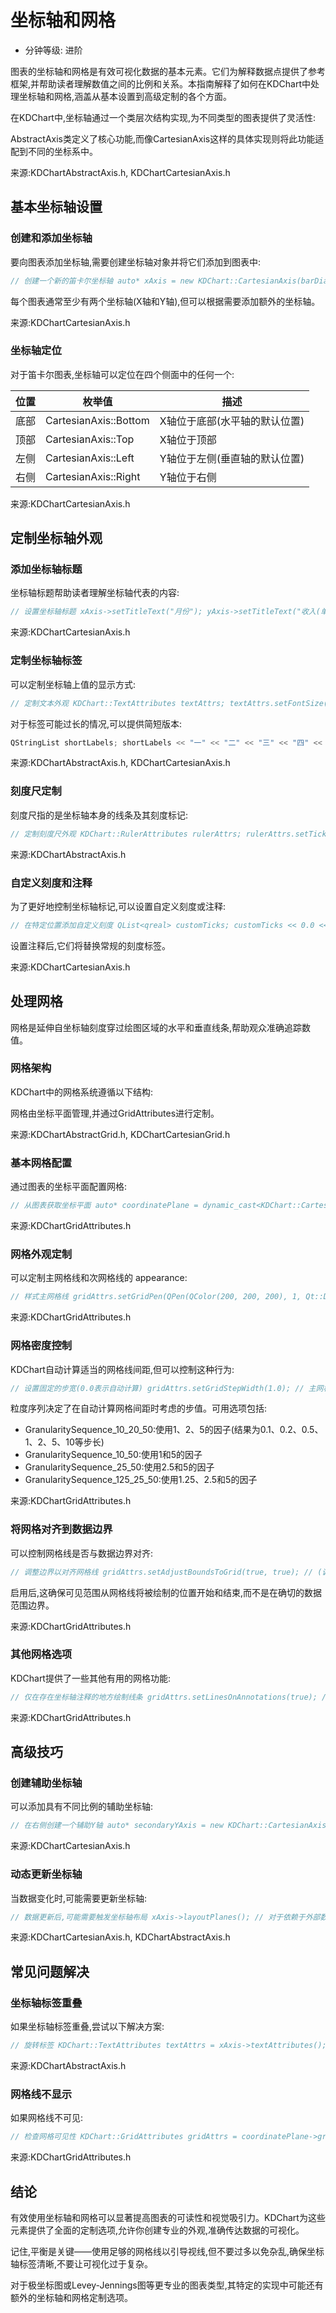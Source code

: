 # 坐标轴和网格

- 分钟等级: 进阶

图表的坐标轴和网格是有效可视化数据的基本元素。它们为解释数据点提供了参考框架,并帮助读者理解数值之间的比例和关系。本指南解释了如何在KDChart中处理坐标轴和网格,涵盖从基本设置到高级定制的各个方面。

在KDChart中,坐标轴通过一个类层次结构实现,为不同类型的图表提供了灵活性:

AbstractAxis类定义了核心功能,而像CartesianAxis这样的具体实现则将此功能适配到不同的坐标系中。

来源:KDChartAbstractAxis.h, KDChartCartesianAxis.h

## 基本坐标轴设置

### 创建和添加坐标轴

要向图表添加坐标轴,需要创建坐标轴对象并将它们添加到图表中:

```cpp
// 创建一个新的笛卡尔坐标轴 auto* xAxis = new KDChart::CartesianAxis(barDiagram); auto* yAxis = new KDChart::CartesianAxis(barDiagram); // 设置坐标轴的位置 xAxis->setPosition(KDChart::CartesianAxis::Bottom); yAxis->setPosition(KDChart::CartesianAxis::Left); // 将坐标轴添加到图表中 barDiagram->addAxis(xAxis); barDiagram->addAxis(yAxis);
```

每个图表通常至少有两个坐标轴(X轴和Y轴),但可以根据需要添加额外的坐标轴。

来源:KDChartCartesianAxis.h

### 坐标轴定位

对于笛卡尔图表,坐标轴可以定位在四个侧面中的任何一个:

| 位置 | 枚举值 | 描述 |
| --- | --- | --- |
| 底部 | CartesianAxis::Bottom | X轴位于底部(水平轴的默认位置) |
| 顶部 | CartesianAxis::Top | X轴位于顶部 |
| 左侧 | CartesianAxis::Left | Y轴位于左侧(垂直轴的默认位置) |
| 右侧 | CartesianAxis::Right | Y轴位于右侧 |

来源:KDChartCartesianAxis.h

## 定制坐标轴外观

### 添加坐标轴标题

坐标轴标题帮助读者理解坐标轴代表的内容:

```cpp
// 设置坐标轴标题 xAxis->setTitleText("月份"); yAxis->setTitleText("收入(单位:千美元)"); // 定制标题的外观 KDChart::TextAttributes titleAttrs; titleAttrs.setFontSize(12); titleAttrs.setFontWeight(QFont::Bold); xAxis->setTitleTextAttributes(titleAttrs);
```

来源:KDChartCartesianAxis.h

### 定制坐标轴标签

可以定制坐标轴上值的显示方式:

```cpp
// 定制文本外观 KDChart::TextAttributes textAttrs; textAttrs.setFontSize(10); textAttrs.setRotation(45); // 将标签旋转45度 xAxis->setTextAttributes(textAttrs); // 设置自定义标签,而不是自动生成的标签 QStringList customLabels; customLabels << "一月" << "二月" << "三月" << "四月" << "五月" << "六月"; xAxis->setLabels(customLabels);
```

对于标签可能过长的情况,可以提供简短版本:

```cpp
QStringList shortLabels; shortLabels << "一" << "二" << "三" << "四" << "五" << "六"; xAxis->setShortLabels(shortLabels);
```

来源:KDChartAbstractAxis.h, KDChartCartesianAxis.h

### 刻度尺定制

刻度尺指的是坐标轴本身的线条及其刻度标记:

```cpp
// 定制刻度尺外观 KDChart::RulerAttributes rulerAttrs; rulerAttrs.setTickMarkPen(QPen(Qt::red, 2)); rulerAttrs.setShowMajorTickMarks(true); rulerAttrs.setShowMinorTickMarks(true); rulerAttrs.setMajorTickMarkLength(6); rulerAttrs.setMinorTickMarkLength(3); xAxis->setRulerAttributes(rulerAttrs);
```

来源:KDChartAbstractAxis.h

### 自定义刻度和注释

为了更好地控制坐标轴标记,可以设置自定义刻度或注释:

```cpp
// 在特定位置添加自定义刻度 QList<qreal> customTicks; customTicks << 0.0 << 2.5 << 5.0 << 7.5 << 10.0; xAxis->setCustomTicks(customTicks); xAxis->setCustomTickLength(8); // 长度以像素为单位 // 添加注释(在特定位置的标签) QMultiMap<qreal, QString> annotations; annotations.insert(2.5, "四分之一"); annotations.insert(5.0, "一半"); annotations.insert(7.5, "四分之三"); xAxis->setAnnotations(annotations);
```

设置注释后,它们将替换常规的刻度标签。

来源:KDChartCartesianAxis.h

## 处理网格

网格是延伸自坐标轴刻度穿过绘图区域的水平和垂直线条,帮助观众准确追踪数值。

### 网格架构

KDChart中的网格系统遵循以下结构:

网格由坐标平面管理,并通过GridAttributes进行定制。

来源:KDChartAbstractGrid.h, KDChartCartesianGrid.h

### 基本网格配置

通过图表的坐标平面配置网格:

```cpp
// 从图表获取坐标平面 auto* coordinatePlane = dynamic_cast<KDChart::CartesianCoordinatePlane*>(chart->coordinatePlane()); // 获取当前网格属性 KDChart::GridAttributes gridAttrs = coordinatePlane->gridAttributes(); // 配置网格可见性 gridAttrs.setGridVisible(true); gridAttrs.setSubGridVisible(true); // 应用修改后的属性 coordinatePlane->setGridAttributes(gridAttrs);
```

来源:KDChartGridAttributes.h

### 网格外观定制

可以定制主网格线和次网格线的 appearance:

```cpp
// 样式主网格线 gridAttrs.setGridPen(QPen(QColor(200, 200, 200), 1, Qt::DashLine)); // 样式次网格线(更细、更浅) gridAttrs.setSubGridPen(QPen(QColor(220, 220, 220), 0.5, Qt::DotLine)); // 零线的特殊样式 gridAttrs.setZeroLinePen(QPen(Qt::red, 2)); // 应用修改后的属性 coordinatePlane->setGridAttributes(gridAttrs);
```

来源:KDChartGridAttributes.h

### 网格密度控制

KDChart自动计算适当的网格线间距,但可以控制这种行为:

```cpp
// 设置固定的步宽(0.0表示自动计算) gridAttrs.setGridStepWidth(1.0); // 主网格线每1.0单位 gridAttrs.setGridSubStepWidth(0.2); // 次网格线每0.2单位 // 控制网格粒度序列 gridAttrs.setGridGranularitySequence(KDChartEnums::GranularitySequence_10_20_50); // 应用修改后的属性 coordinatePlane->setGridAttributes(gridAttrs);
```

粒度序列决定了在自动计算网格间距时考虑的步值。可用选项包括:

* GranularitySequence\_10\_20\_50:使用1、2、5的因子(结果为0.1、0.2、0.5、1、2、5、10等步长)
* GranularitySequence\_10\_50:使用1和5的因子
* GranularitySequence\_25\_50:使用2.5和5的因子
* GranularitySequence\_125\_25\_50:使用1.25、2.5和5的因子

来源:KDChartGridAttributes.h

### 将网格对齐到数据边界

可以控制网格线是否与数据边界对齐:

```cpp
// 调整边界以对齐网格线 gridAttrs.setAdjustBoundsToGrid(true, true); // (调整下限, 调整上限) // 应用修改后的属性 coordinatePlane->setGridAttributes(gridAttrs);
```

启用后,这确保可见范围从网格线将被绘制的位置开始和结束,而不是在确切的数据范围边界。

来源:KDChartGridAttributes.h

### 其他网格选项

KDChart提供了一些其他有用的网格功能:

```cpp
// 仅在存在坐标轴注释的地方绘制线条 gridAttrs.setLinesOnAnnotations(true); // 控制外边框线的可见性 gridAttrs.setOuterLinesVisible(true); // 应用修改后的属性 coordinatePlane->setGridAttributes(gridAttrs);
```

来源:KDChartGridAttributes.h

## 高级技巧

### 创建辅助坐标轴

可以添加具有不同比例的辅助坐标轴:

```cpp
// 在右侧创建一个辅助Y轴 auto* secondaryYAxis = new KDChart::CartesianAxis(barDiagram); secondaryYAxis->setPosition(KDChart::CartesianAxis::Right); // 用不同的样式以区分主坐标轴 KDChart::TextAttributes secondaryTextAttrs; secondaryTextAttrs.setFontColor(QColor(0, 128, 0)); secondaryYAxis->setTextAttributes(secondaryTextAttrs); // 添加到图表中 barDiagram->addAxis(secondaryYAxis);
```

来源:KDChartCartesianAxis.h

### 动态更新坐标轴

当数据变化时,可能需要更新坐标轴:

```cpp
// 数据更新后,可能需要触发坐标轴布局 xAxis->layoutPlanes(); // 对于依赖于外部数据的坐标轴标签,手动触发更新 xAxis->update();
```

来源:KDChartCartesianAxis.h, KDChartAbstractAxis.h

## 常见问题解决

### 坐标轴标签重叠

如果坐标轴标签重叠,尝试以下解决方案:

```cpp
// 旋转标签 KDChart::TextAttributes textAttrs = xAxis->textAttributes(); textAttrs.setRotation(45); xAxis->setTextAttributes(textAttrs); // 使用更短的标签 xAxis->setShortLabels({"一", "二", "三", "四", "五", "六"}); // 增加坐标轴的边距 // 通过坐标平面进行设置 coordinatePlane->setMargins(QMargins(20, 20, 20, 50)); // 左、上、右、下
```

来源:KDChartAbstractAxis.h

### 网格线不显示

如果网格线不可见:

```cpp
// 检查网格可见性 KDChart::GridAttributes gridAttrs = coordinatePlane->gridAttributes(); if (!gridAttrs.isGridVisible()) { gridAttrs.setGridVisible(true); coordinatePlane->setGridAttributes(gridAttrs); } // 确保网格笔可见 if (gridAttrs.gridPen().color().alpha() == 0 || gridAttrs.gridPen().width() == 0) { gridAttrs.setGridPen(QPen(QColor(200, 200, 200), 1)); coordinatePlane->setGridAttributes(gridAttrs); }
```

来源:KDChartGridAttributes.h

## 结论

有效使用坐标轴和网格可以显著提高图表的可读性和视觉吸引力。KDChart为这些元素提供了全面的定制选项,允许你创建专业的外观,准确传达数据的可视化。

记住,平衡是关键——使用足够的网格线以引导视线,但不要过多以免杂乱,确保坐标轴标签清晰,不要让可视化过于复杂。

对于极坐标图或Levey-Jennings图等更专业的图表类型,其特定的实现中可能还有额外的坐标轴和网格定制选项。